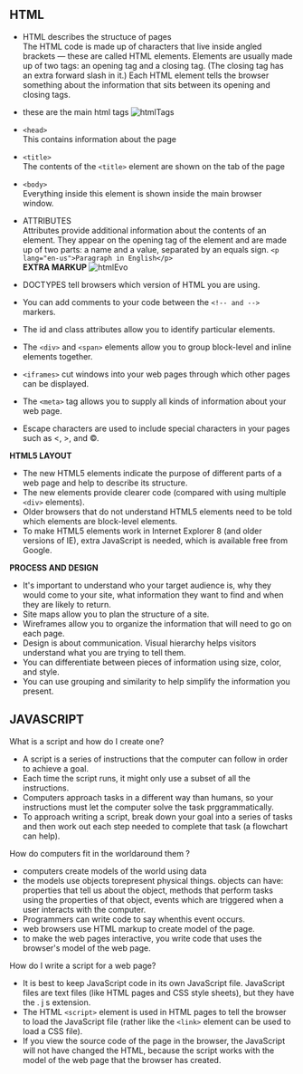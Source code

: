 ## HTML

* HTML describes the structuce of pages  
The HTML code is made up of characters that live inside angled brackets — these are called HTML elements. Elements are usually made up of two tags: an opening tag and a closing tag. (The closing tag has an extra forward slash in it.) Each HTML element tells the browser something about the information that sits between its opening and closing tags.  
* these are the main html tags 
![htmlTags](https://stuyhsdesign.files.wordpress.com/2015/09/basic-structure.png)  
  
* `<head>`  
This contains information about the page
* `<title>`  
The contents of the `<title>` element are shown on the tab of the page  
* `<body>`  
Everything inside this element is shown inside the main browser window.  
* ATTRIBUTES  
Attributes provide additional information about the contents of an element. They appear on the opening tag of the element and are made up of two parts: a name and a value, separated by an equals sign.
`<p lang="en-us">Paragraph in English</p>`  
**EXTRA MARKUP**
![htmlEvo](https://image.slidesharecdn.com/perspectivesontheevolutionofhtml-131028135529-phpapp02/95/perspectives-on-the-evolution-of-html-3-638.jpg?cb=1382968603) 

* DOCTYPES tell browsers which version of HTML you are using.
* You can add comments to your code between the `<!-- and -->` markers.
* The id and class attributes allow you to identify particular elements.
* The `<div>` and `<span>` elements allow you to group block-level and inline elements together.
* `<iframes>` cut windows into your web pages through which other pages can be displayed.
* The `<meta>` tag allows you to supply all kinds of information about your web page.
* Escape characters are used to include special characters in your pages such as <, >, and ©.  

**HTML5 LAYOUT**  

* The new HTML5 elements indicate the purpose of different parts of a web page and help to describe its structure.
* The new elements provide clearer code (compared with using multiple `<div>` elements).
* Older browsers that do not understand HTML5 elements need to be told which elements are block-level elements.
* To make HTML5 elements work in Internet Explorer 8 (and older versions of IE), extra JavaScript is needed, which is available free from Google.  

**PROCESS AND DESIGN**  

* It's important to understand who your target audience is, why they would come to your site, what information they want to find and when they are likely to return.
* Site maps allow you to plan the structure of a site.
* Wireframes allow you to organize the information that
will need to go on each page.
* Design is about communication. Visual hierarchy helps visitors understand what you are trying to tell them.
* You can differentiate between pieces of information using size, color, and style.
* You can use grouping and similarity to help simplify the information you present.

## JAVASCRIPT  

What is a script and how do I create one?
* A script is a series of instructions that the computer can follow in order to achieve a goal.
* Each time the script runs, it might only use a subset of all the instructions.
* Computers approach tasks in a different way than humans, so your instructions must let the computer solve the task prggrammatically.
* To approach writing a script, break down your goal into a series of tasks and then work out each step needed to complete that task (a flowchart can help).  

How do computers fit in the worldaround them ?  
* computers create models of the world using data
* the models use objects torepresent physical things. objects can have:  
properties that tell us about the object, methods that perform tasks using the properties of that object, events which are triggered when a user interacts with the computer.
* Programmers can write code to say whenthis event occurs. 
* web browsers use HTML markup to create model of the page. 
* to make the web pages interactive, you write code that uses the browser's model of the web page.

How do I write a script for a web page?  
* It is best to keep JavaScript code in its own JavaScript file. JavaScript files are text files (like HTML pages and CSS style sheets), but they have the . j s extension.
* The HTML `<script>` element is used in HTML pages to tell the browser to load the JavaScript file (rather like the `<link>` element can be used to load a CSS file).
* If you view the source code of the page in the browser, the JavaScript will not have changed the HTML, because the script works with the model of the web page that the browser has created.